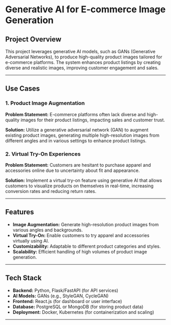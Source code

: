 # Generative AI for E-commerce Image Generation

## Project Overview
This project leverages generative AI models, such as GANs (Generative Adversarial Networks), to produce high-quality product images tailored for e-commerce platforms. The system enhances product listings by creating diverse and realistic images, improving customer engagement and sales.

---

## Use Cases

### 1. Product Image Augmentation
**Problem Statement:**
E-commerce platforms often lack diverse and high-quality images for their product listings, impacting sales and customer trust.

**Solution:**
Utilize a generative adversarial network (GAN) to augment existing product images, generating multiple high-resolution images from different angles and in various settings to enhance product listings.

### 2. Virtual Try-On Experiences
**Problem Statement:**
Customers are hesitant to purchase apparel and accessories online due to uncertainty about fit and appearance.

**Solution:**
Implement a virtual try-on feature using generative AI that allows customers to visualize products on themselves in real-time, increasing conversion rates and reducing return rates.

---

## Features
- **Image Augmentation:** Generate high-resolution product images from various angles and backgrounds.
- **Virtual Try-On:** Enable customers to try apparel and accessories virtually using AI.
- **Customizability:** Adaptable to different product categories and styles.
- **Scalability:** Efficient handling of high volumes of product image generation.

---

## Tech Stack
- **Backend:** Python, Flask/FastAPI (for API services)
- **AI Models:** GANs (e.g., StyleGAN, CycleGAN)
- **Frontend:** React.js (for dashboard or user interface)
- **Database:** PostgreSQL or MongoDB (for storing product data)
- **Deployment:** Docker, Kubernetes (for containerization and scaling)

---
